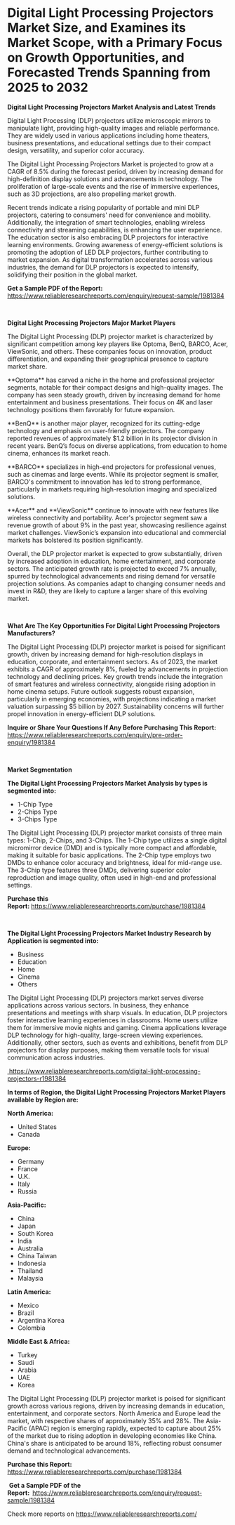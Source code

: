 <p><h1>Digital Light Processing Projectors Market Size, and Examines its Market Scope, with a Primary Focus on Growth Opportunities, and Forecasted Trends Spanning from 2025 to 2032</h1></p><p><strong>Digital Light Processing Projectors Market Analysis and Latest Trends</strong></p>
<p><p>Digital Light Processing (DLP) projectors utilize microscopic mirrors to manipulate light, providing high-quality images and reliable performance. They are widely used in various applications including home theaters, business presentations, and educational settings due to their compact design, versatility, and superior color accuracy.</p><p>The Digital Light Processing Projectors Market is projected to grow at a CAGR of 8.5% during the forecast period, driven by increasing demand for high-definition display solutions and advancements in technology. The proliferation of large-scale events and the rise of immersive experiences, such as 3D projections, are also propelling market growth. </p><p>Recent trends indicate a rising popularity of portable and mini DLP projectors, catering to consumers' need for convenience and mobility. Additionally, the integration of smart technologies, enabling wireless connectivity and streaming capabilities, is enhancing the user experience. The education sector is also embracing DLP projectors for interactive learning environments. Growing awareness of energy-efficient solutions is promoting the adoption of LED DLP projectors, further contributing to market expansion. As digital transformation accelerates across various industries, the demand for DLP projectors is expected to intensify, solidifying their position in the global market.</p></p>
<p><strong>Get a Sample PDF of the Report:&nbsp;</strong> <a href="https://www.reliableresearchreports.com/enquiry/request-sample/1981384?utm_campaign=2279&utm_medium=2&utm_source=Github&utm_content=ia&utm_term=05042025&utm_id=digital-light-processing-projectors">https://www.reliableresearchreports.com/enquiry/request-sample/1981384</a></p>
<p>&nbsp;</p>
<p><strong>Digital Light Processing Projectors Major Market Players</strong></p>
<p><p>The Digital Light Processing (DLP) projector market is characterized by significant competition among key players like Optoma, BenQ, BARCO, Acer, ViewSonic, and others. These companies focus on innovation, product differentiation, and expanding their geographical presence to capture market share.</p><p>**Optoma** has carved a niche in the home and professional projector segments, notable for their compact designs and high-quality images. The company has seen steady growth, driven by increasing demand for home entertainment and business presentations. Their focus on 4K and laser technology positions them favorably for future expansion.</p><p>**BenQ** is another major player, recognized for its cutting-edge technology and emphasis on user-friendly projectors. The company reported revenues of approximately $1.2 billion in its projector division in recent years. BenQ’s focus on diverse applications, from education to home cinema, enhances its market reach.</p><p>**BARCO** specializes in high-end projectors for professional venues, such as cinemas and large events. While its projector segment is smaller, BARCO's commitment to innovation has led to strong performance, particularly in markets requiring high-resolution imaging and specialized solutions.</p><p>**Acer** and **ViewSonic** continue to innovate with new features like wireless connectivity and portability. Acer's projector segment saw a revenue growth of about 9% in the past year, showcasing resilience against market challenges. ViewSonic’s expansion into educational and commercial markets has bolstered its position significantly.</p><p>Overall, the DLP projector market is expected to grow substantially, driven by increased adoption in education, home entertainment, and corporate sectors. The anticipated growth rate is projected to exceed 7% annually, spurred by technological advancements and rising demand for versatile projection solutions. As companies adapt to changing consumer needs and invest in R&D, they are likely to capture a larger share of this evolving market.</p></p>
<p>&nbsp;</p>
<p><strong>What Are The Key Opportunities For Digital Light Processing Projectors Manufacturers?</strong></p>
<p><p>The Digital Light Processing (DLP) projector market is poised for significant growth, driven by increasing demand for high-resolution displays in education, corporate, and entertainment sectors. As of 2023, the market exhibits a CAGR of approximately 8%, fueled by advancements in projection technology and declining prices. Key growth trends include the integration of smart features and wireless connectivity, alongside rising adoption in home cinema setups. Future outlook suggests robust expansion, particularly in emerging economies, with projections indicating a market valuation surpassing $5 billion by 2027. Sustainability concerns will further propel innovation in energy-efficient DLP solutions.</p></p>
<p><strong>Inquire or Share Your Questions If Any Before Purchasing This Report:</strong> <a href="https://www.reliableresearchreports.com/enquiry/pre-order-enquiry/1981384?utm_campaign=2279&utm_medium=2&utm_source=Github&utm_content=ia&utm_term=05042025&utm_id=digital-light-processing-projectors">https://www.reliableresearchreports.com/enquiry/pre-order-enquiry/1981384</a></p>
<p>&nbsp;</p>
<p><strong>Market Segmentation</strong></p>
<p><strong>The Digital Light Processing Projectors Market Analysis by types is segmented into:</strong></p>
<p><ul><li>1-Chip Type</li><li>2-Chips Type</li><li>3-Chips Type</li></ul></p>
<p><p>The Digital Light Processing (DLP) projector market consists of three main types: 1-Chip, 2-Chips, and 3-Chips. The 1-Chip type utilizes a single digital micromirror device (DMD) and is typically more compact and affordable, making it suitable for basic applications. The 2-Chip type employs two DMDs to enhance color accuracy and brightness, ideal for mid-range use. The 3-Chip type features three DMDs, delivering superior color reproduction and image quality, often used in high-end and professional settings.</p></p>
<p><strong>Purchase this Report:&nbsp;</strong><a href="https://www.reliableresearchreports.com/purchase/1981384?utm_campaign=2279&utm_medium=2&utm_source=Github&utm_content=ia&utm_term=05042025&utm_id=digital-light-processing-projectors">https://www.reliableresearchreports.com/purchase/1981384</a></p>
<p>&nbsp;</p>
<p><strong>The Digital Light Processing Projectors Market Industry Research by Application is segmented into:</strong></p>
<p><ul><li>Business</li><li>Education</li><li>Home</li><li>Cinema</li><li>Others</li></ul></p>
<p><p>The Digital Light Processing (DLP) projectors market serves diverse applications across various sectors. In business, they enhance presentations and meetings with sharp visuals. In education, DLP projectors foster interactive learning experiences in classrooms. Home users utilize them for immersive movie nights and gaming. Cinema applications leverage DLP technology for high-quality, large-screen viewing experiences. Additionally, other sectors, such as events and exhibitions, benefit from DLP projectors for display purposes, making them versatile tools for visual communication across industries.</p></p>
<p><a href="https://www.reliableresearchreports.com/digital-light-processing-projectors-r1981384?utm_campaign=2279&utm_medium=2&utm_source=Github&utm_content=ia&utm_term=05042025&utm_id=digital-light-processing-projectors">&nbsp;https://www.reliableresearchreports.com/digital-light-processing-projectors-r1981384</a></p>
<p><strong>In terms of Region, the Digital Light Processing Projectors Market Players available by Region are:</strong></p>
<p>
    <p> <strong> North America: </strong>
        <ul>
            <li>United States</li>
            <li>Canada</li>
        </ul>
        </p> 
    <p> <strong> Europe: </strong>
        <ul>
            <li>Germany</li>
            <li>France</li>
            <li>U.K.</li>
            <li>Italy</li>
            <li>Russia</li>
        </ul>
        </p> 
    <p> <strong> Asia-Pacific: </strong>
        <ul>
            <li>China</li>
            <li>Japan</li>
            <li>South Korea</li>
            <li>India</li>
            <li>Australia</li>
            <li>China Taiwan</li>
            <li>Indonesia</li>
            <li>Thailand</li>
            <li>Malaysia</li>
        </ul>
        </p> 
    <p> <strong> Latin America: </strong>
        <ul>
            <li>Mexico</li>
            <li>Brazil</li>
            <li>Argentina Korea</li>
            <li>Colombia</li>
        </ul>
        </p> 
    <p> <strong> Middle East & Africa: </strong>
        <ul>
            <li>Turkey</li>
            <li>Saudi</li>
            <li>Arabia</li>
            <li>UAE</li>
            <li>Korea</li>
        </ul>
    </p>
    </p>
<p><p>The Digital Light Processing (DLP) projector market is poised for significant growth across various regions, driven by increasing demands in education, entertainment, and corporate sectors. North America and Europe lead the market, with respective shares of approximately 35% and 28%. The Asia-Pacific (APAC) region is emerging rapidly, expected to capture about 25% of the market due to rising adoption in developing economies like China. China's share is anticipated to be around 18%, reflecting robust consumer demand and technological advancements.</p></p>
<p><strong>Purchase this Report: </strong><a href="https://www.reliableresearchreports.com/purchase/1981384?utm_campaign=2279&utm_medium=2&utm_source=Github&utm_content=ia&utm_term=05042025&utm_id=digital-light-processing-projectors">https://www.reliableresearchreports.com/purchase/1981384</a></p>
<p>&nbsp;<strong>Get a Sample PDF of the Report:&nbsp;&nbsp;</strong><a href="https://www.reliableresearchreports.com/enquiry/request-sample/1981384?utm_campaign=2279&utm_medium=2&utm_source=Github&utm_content=ia&utm_term=05042025&utm_id=digital-light-processing-projectors">https://www.reliableresearchreports.com/enquiry/request-sample/1981384</a></p>
<p><strong></strong></p>
<p>Check more reports on <a href="https://www.reliableresearchreports.com/?utm_campaign=2279&utm_medium=2&utm_source=Github&utm_content=ia&utm_term=05042025&utm_id=digital-light-processing-projectors">https://www.reliableresearchreports.com/</a></p>